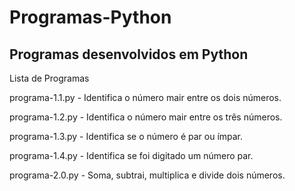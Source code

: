 # Programas-Python
Programas desenvolvidos em Python
-----------------------------------------------------------------
Lista de Programas 

programa-1.1.py - Identifica o número mair entre os dois números.

programa-1.2.py - Identifica o número mair entre os três números.

programa-1.3.py - Identifica se o número é par ou ímpar.

programa-1.4.py - Identifica se foi digitado um número par.

programa-2.0.py - Soma, subtrai, multiplica e divide dois números.

